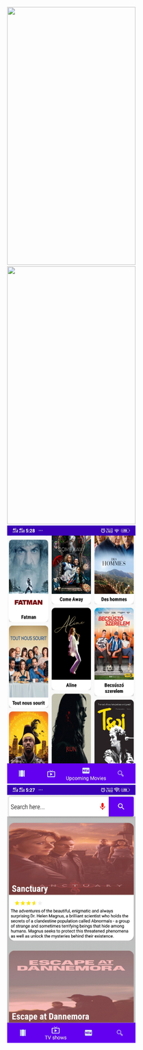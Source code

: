 <img src="images/Screenrecording_1.gif" width="300" height="600"/>&nbsp; &nbsp; &nbsp; &nbsp; &nbsp;&nbsp;&nbsp; &nbsp; &nbsp; &nbsp;&nbsp;&nbsp; &nbsp; &nbsp; &nbsp;&nbsp;<img src="images/Screenrecording_2.gif" width="300" height="600"/>
<br>
<img src="images/Screenshot_1.jpg" width="300" height="600"/> &nbsp; &nbsp; &nbsp; &nbsp; &nbsp; &nbsp; &nbsp; &nbsp; &nbsp; &nbsp; &nbsp; &nbsp;<img src="images/Screenshot_2.jpg" width="300" height="600"/>
